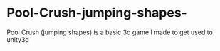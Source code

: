 # Pool-Crush-jumping-shapes-
Pool Crush (jumping shapes) is a basic 3d game I made to get used to unity3d
